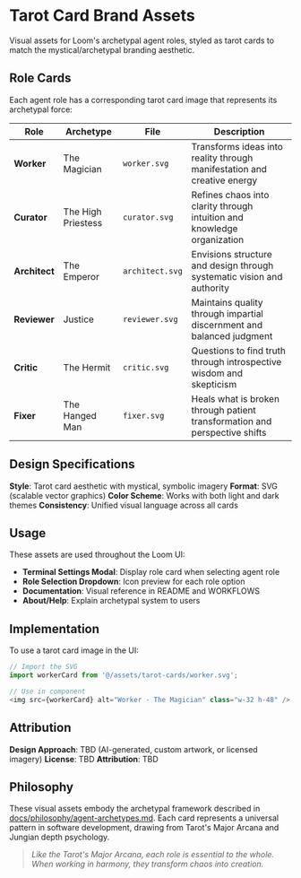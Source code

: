 # Tarot Card Brand Assets

Visual assets for Loom's archetypal agent roles, styled as tarot cards to match the mystical/archetypal branding aesthetic.

## Role Cards

Each agent role has a corresponding tarot card image that represents its archetypal force:

| Role | Archetype | File | Description |
|------|-----------|------|-------------|
| **Worker** | The Magician | `worker.svg` | Transforms ideas into reality through manifestation and creative energy |
| **Curator** | The High Priestess | `curator.svg` | Refines chaos into clarity through intuition and knowledge organization |
| **Architect** | The Emperor | `architect.svg` | Envisions structure and design through systematic vision and authority |
| **Reviewer** | Justice | `reviewer.svg` | Maintains quality through impartial discernment and balanced judgment |
| **Critic** | The Hermit | `critic.svg` | Questions to find truth through introspective wisdom and skepticism |
| **Fixer** | The Hanged Man | `fixer.svg` | Heals what is broken through patient transformation and perspective shifts |

## Design Specifications

**Style**: Tarot card aesthetic with mystical, symbolic imagery
**Format**: SVG (scalable vector graphics)
**Color Scheme**: Works with both light and dark themes
**Consistency**: Unified visual language across all cards

## Usage

These assets are used throughout the Loom UI:

- **Terminal Settings Modal**: Display role card when selecting agent role
- **Role Selection Dropdown**: Icon preview for each role option
- **Documentation**: Visual reference in README and WORKFLOWS
- **About/Help**: Explain archetypal system to users

## Implementation

To use a tarot card image in the UI:

```typescript
// Import the SVG
import workerCard from '@/assets/tarot-cards/worker.svg';

// Use in component
<img src={workerCard} alt="Worker - The Magician" class="w-32 h-48" />
```

## Attribution

**Design Approach**: TBD (AI-generated, custom artwork, or licensed imagery)
**License**: TBD
**Attribution**: TBD

## Philosophy

These visual assets embody the archetypal framework described in [docs/philosophy/agent-archetypes.md](../../docs/philosophy/agent-archetypes.md). Each card represents a universal pattern in software development, drawing from Tarot's Major Arcana and Jungian depth psychology.

> *Like the Tarot's Major Arcana, each role is essential to the whole. When working in harmony, they transform chaos into creation.*
